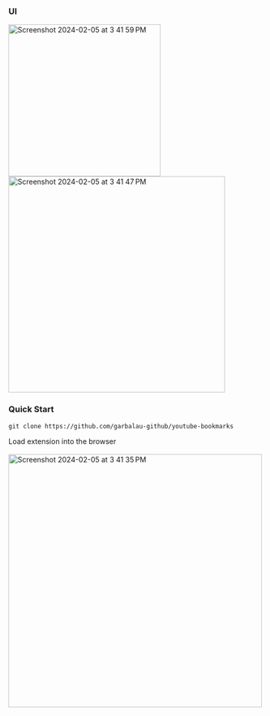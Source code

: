 ### UI

<img width="300" alt="Screenshot 2024-02-05 at 3 41 59 PM" src="https://github.com/garbalau-github/youtube-bookmarks/assets/53371076/98cefb9a-e207-45a6-96cc-0e15d3beda4f">
<img width="427" alt="Screenshot 2024-02-05 at 3 41 47 PM" src="https://github.com/garbalau-github/youtube-bookmarks/assets/53371076/f023bfc3-46ca-4151-ad95-ea2a39a57933">

### Quick Start

```console
git clone https://github.com/garbalau-github/youtube-bookmarks
```

Load extension into the browser <br />
<br />
<img width="500" alt="Screenshot 2024-02-05 at 3 41 35 PM" src="https://github.com/garbalau-github/youtube-bookmarks/assets/53371076/3a4feb9d-846c-47c0-b620-391e3bd8a8ea">
